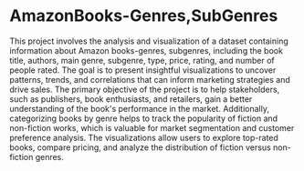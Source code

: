 # AmazonBooks-Genres,SubGenres
This project involves the analysis and visualization of a dataset containing information about Amazon books-genres, subgenres, including the book title, authors, main genre, subgenre, type, price, rating, and number of people rated. The goal is to present insightful visualizations to uncover patterns, trends, and correlations that can inform marketing strategies and drive sales. The primary objective of the project is to help stakeholders, such as publishers, book enthusiasts, and retailers, gain a better understanding of the book's performance in the market. Additionally, categorizing books by genre helps to track the popularity of fiction and non-fiction works, which is valuable for market segmentation and customer preference analysis. The visualizations allow users to explore top-rated books, compare pricing, and analyze the distribution of fiction versus non-fiction genres.
